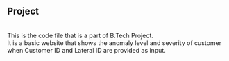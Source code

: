 <h2>Project</h2><br/>
This is the code file that is a part of B.Tech Project. <br/>
It is a basic website that shows the anomaly level and severity of customer when Customer ID and Lateral ID are provided as input.
